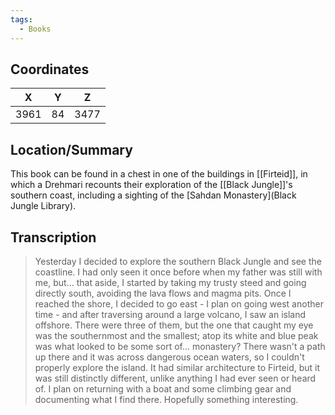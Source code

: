 ```yaml
---
tags:
  - Books
---
```


## Coordinates
| **X** | **Y** | **Z** |
| :---: | :---: | :---: |
| 3961  |  84   | 3477  |

## Location/Summary
This book can be found in a chest in one of the buildings in [[Firteid]], in which a Drehmari recounts their exploration of the [[Black Jungle]]'s southern coast, including a sighting of the [Sahdan Monastery](Black Jungle Library).

## Transcription
>Yesterday I decided to explore the southern Black Jungle and see the coastline. I had only seen it once before when my father was still with me, but... that aside, I started by taking my trusty steed and going directly south, avoiding the lava flows and magma pits. Once I reached the shore, I decided to go east - I plan on going west another time - and after traversing around a large volcano, I saw an island offshore. There were three of them, but the one that caught my eye was the southernmost and the smallest; atop its white and blue peak was what looked to be some sort of... monastery? There wasn't a path up there and it was across dangerous ocean waters, so I couldn't properly explore the island. It had similar architecture to Firteid, but it was still distinctly different, unlike anything I had ever seen or heard of. I plan on returning with a boat and some climbing gear and documenting what I find there. Hopefully something interesting.

